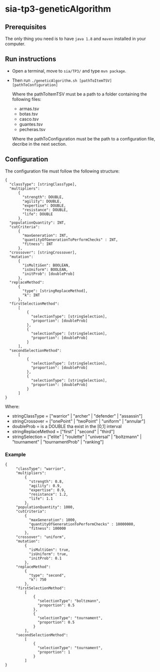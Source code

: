 # sia-tp3-geneticAlgorithm

## Prerequisites
The only thing you need is to have ```java 1.8``` and ```maven``` installed in your computer.

## Run instructions
* Open a terminal, move to ```sia/TP3/``` and type `mvn package`. 
* Then run
  ```./geneticAlgorithm.sh [pathToItemTSV] [pathToConfiguration]```

    Where the pathToItemTSV must be a path to a folder containing the following files:
    * armas.tsv
    * botas.tsv
    * casco.tsv
    * guantes.tsv
    * pecheras.tsv
    
    Where the pathToConfiguration must be the path to a configuration file, decribe in the next section.
    
## Configuration

The configuration file must follow the following structure:
```
{
  "classType": [stringClassType],
  "multipliers":
      {
        "strength": DOUBLE,
        "agility": DOUBLE,
        "expertise": DOUBLE,
        "resistance": DOUBLE,
        "life": DOUBLE
      },
  "populationQuantity": INT,
  "cutCriteria":
      {
        "maxGeneration": INT,
        "quantityOfGenerationToPerformChecks" : INT,
        "fitness": INT
      },
  "crossover": [stringCrossover],
  "mutation":
      {
        "isMultiGen": BOOLEAN,
        "isUniform": BOOLEAN,
        "initProb": [doubleProb]
      },
  "replaceMethod":
      {
        "type": [stringReplaceMethod],
        "k": INT
      },
  "firstSelectionMethod":
      [
          {
            "selectionType": [stringSelection],
            "proportion": [doubleProb]
          },
          {
            "selectionType": [stringSelection],
            "proportion": [doubleProb]
          }
      ],
  "secondSelectionMethod":
      [
          {
            "selectionType": [stringSelection],
            "proportion": [doubleProb]
          },
          {
            "selectionType": [stringSelection],
            "proportion": [doubleProb]
          }
      ]
}
```
Where:
* stringClassType = ["warrior" | "archer" | "defender" | "assassin"]
* stringCrossover = ["onePoint" | "twoPoint" | "uniform" | "annular"]
* doubleProb = is a DOUBLE tha exist in the [0,1] interval
* stringReplaceMethod = ["first" | "second" | "third"]
* stringSelection =  ["elite" | "roulette" | "universal" | "boltzmann" | "tournament" | "tournamentProb" | "ranking"]

### Example
```
{
     "classType": "warrior",
     "multipliers":
         {
           "strength": 0.8,
           "agility": 0.9,
           "expertise": 0.9,
           "resistance": 1.2,
           "life": 1.1
         },
     "populationQuantity": 1000,
     "cutCriteria":
         {
           "maxGeneration": 1000,
           "quantityOfGenerationToPerformChecks" : 10000000,
           "fitness": 100000
         },
     "crossover": "uniform",
     "mutation":
         {
           "isMultiGen": true,
           "isUniform": true,
           "initProb": 0.1
         },
     "replaceMethod":
         {
           "type": "second",
           "k": 750
         },
     "firstSelectionMethod":
         [
             {
               "selectionType": "boltzmann",
               "proportion": 0.5
             },
             {
               "selectionType": "tournament",
               "proportion": 0.5
             }
         ],
     "secondSelectionMethod":
         [
             {
               "selectionType": "tournament",
               "proportion": 1
             }
         ]
}
```